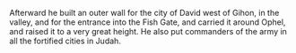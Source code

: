 Afterward he built an outer wall for the city of David west of Gihon, in the valley, and for the entrance into the Fish Gate, and carried it around Ophel, and raised it to a very great height. He also put commanders of the army in all the fortified cities in Judah.
